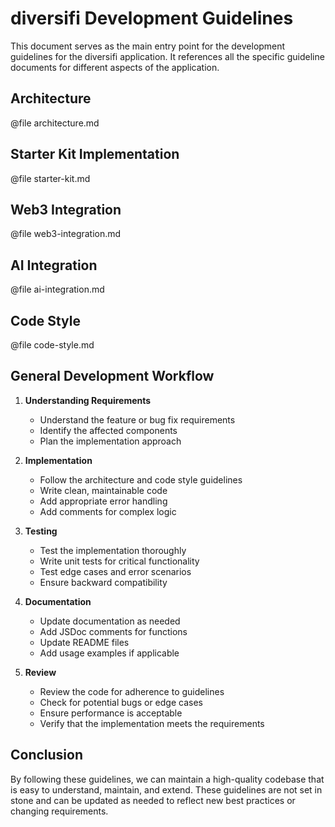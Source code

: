 # diversifi Development Guidelines

This document serves as the main entry point for the development guidelines for the diversifi application. It references all the specific guideline documents for different aspects of the application.

## Architecture

@file architecture.md

## Starter Kit Implementation

@file starter-kit.md

## Web3 Integration

@file web3-integration.md

## AI Integration

@file ai-integration.md

## Code Style

@file code-style.md

## General Development Workflow

1. **Understanding Requirements**

   - Understand the feature or bug fix requirements
   - Identify the affected components
   - Plan the implementation approach

2. **Implementation**

   - Follow the architecture and code style guidelines
   - Write clean, maintainable code
   - Add appropriate error handling
   - Add comments for complex logic

3. **Testing**

   - Test the implementation thoroughly
   - Write unit tests for critical functionality
   - Test edge cases and error scenarios
   - Ensure backward compatibility

4. **Documentation**

   - Update documentation as needed
   - Add JSDoc comments for functions
   - Update README files
   - Add usage examples if applicable

5. **Review**
   - Review the code for adherence to guidelines
   - Check for potential bugs or edge cases
   - Ensure performance is acceptable
   - Verify that the implementation meets the requirements

## Conclusion

By following these guidelines, we can maintain a high-quality codebase that is easy to understand, maintain, and extend. These guidelines are not set in stone and can be updated as needed to reflect new best practices or changing requirements.
